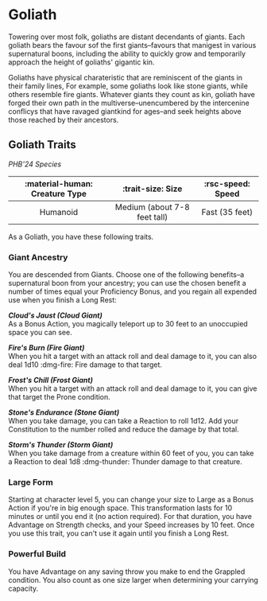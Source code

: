 # Goliath

Towering over most folk, goliaths are distant decendants of giants. Each goliath bears the favour sof the first giants–favours that manigest in various supernatural boons, including the ability to quickly grow and temporarily approach the height of goliaths' gigantic kin.

Goliaths have physical charateristic that are reminiscent of the giants in their family lines, For example, some goliaths look like stone giants, while others resemble fire giants. Whatever giants they count as kin, goliath have forged their own path in the multiverse–unencumbered by the intercenine conflicys that have ravaged giantkind for ages–and seek heights above those reached by their ancestors.

## Goliath Traits

*PHB'24 Species*

| :material-human: Creature Type | :trait-size: Size | :rsc-speed: Speed |
|:-:|:-:|:-:|
| Humanoid | Medium (about 7-8 feet tall) | Fast (35 feet) |

As a Goliath, you have these following traits. 

### Giant Ancestry

You are descended from Giants. Choose one of the following benefits–a supernatural boon from your ancestry; you can use the chosen benefit a number of times equal your Proficiency Bonus, and you regain all expended use when you finish a Long Rest:

***Cloud's Jaust (Cloud Giant)***  
As a Bonus Action, you magically teleport up to 30 feet to an unoccupied space you can see.

***Fire's Burn (Fire Giant)***  
When you hit a target with an attack roll and deal damage to it, you can also deal 1d10 :dmg-fire: Fire damage to that target.

***Frost's Chill (Frost Giant)***  
When you hit a target with an attack roll and deal damage to it, you can give that target the Prone condition.

***Stone's Endurance (Stone Giant)***  
When you take damage, you can take a Reaction to roll 1d12. Add your Constitution to the number rolled and reduce the damage by that total.

***Storm's Thunder (Storm Giant)***  
When you take damage from a creature within 60 feet of you, you can take a Reaction to deal 1d8 :dmg-thunder: Thunder damage to that creature.

### Large Form

Starting at character level 5, you can change your size to Large as a Bonus Action if you're in big enough space. This transformation lasts for 10 minutes or until you end it (no action required). For that duration, you have Advantage on Strength checks, and your Speed increases by 10 feet. Once you use this trait, you can't use it again until you finish a Long Rest.

### Powerful Build

You have Advantage on any saving throw you make to end the Grappled condition. You also count as one size larger when determining your carrying capacity.